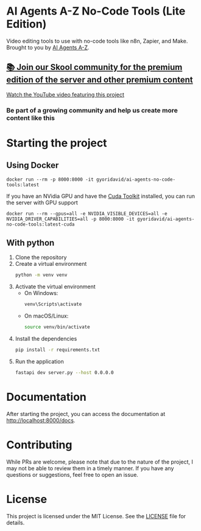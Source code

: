# AI Agents A-Z No-Code Tools (Lite Edition)

Video editing tools to use with no-code tools like n8n, Zapier, and Make. Brought to you by [AI Agents A-Z](https://www.youtube.com/@aiagentsaz).

## [📚 Join our Skool community for the premium edition of the server and other premium content](https://www.skool.com/ai-agents-az/about)

[Watch the YouTube video featuring this project](https://www.youtube.com/watch?v=1-UuldAM6fQ)

### Be part of a growing community and help us create more content like this

# Starting the project

## Using Docker

```
docker run --rm -p 8000:8000 -it gyoridavid/ai-agents-no-code-tools:latest
```

If you have an NVidia GPU and have the [Cuda Toolkit](https://developer.nvidia.com/cuda-toolkit) installed, you can run the server with GPU support

```
docker run --rm --gpus=all -e NVIDIA_VISIBLE_DEVICES=all -e NVIDIA_DRIVER_CAPABILITIES=all -p 8000:8000 -it gyoridavid/ai-agents-no-code-tools:latest-cuda
```

## With python

1. Clone the repository
2. Create a virtual environment
   ```bash
   python -m venv venv
   ```
3. Activate the virtual environment
   - On Windows:
     ```bash
     venv\Scripts\activate
     ```
   - On macOS/Linux:
     ```bash
     source venv/bin/activate
     ```
4. Install the dependencies
   ```bash
   pip install -r requirements.txt
   ```
5. Run the application
   ```bash
   fastapi dev server.py --host 0.0.0.0
   ```

# Documentation

After starting the project, you can access the documentation at [http://localhost:8000/docs](http://localhost:8000/docs).

# Contributing

While PRs are welcome, please note that due to the nature of the project, I may not be able to review them in a timely manner. If you have any questions or suggestions, feel free to open an issue.

# License
This project is licensed under the MIT License. See the [LICENSE](LICENSE) file for details.
